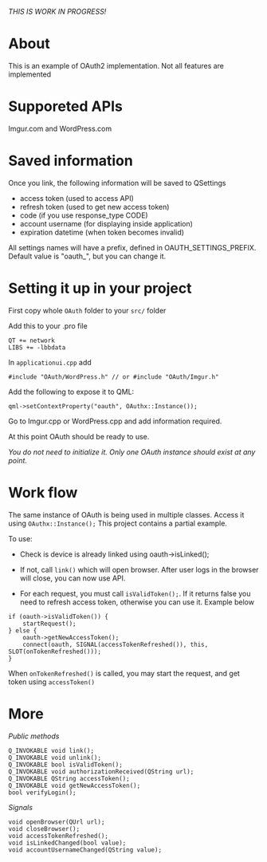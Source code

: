 *THIS IS WORK IN PROGRESS!*

# About
This is an example of OAuth2 implementation. Not all features are implemented

# Supporeted APIs
Imgur.com and WordPress.com

# Saved information

Once you link, the following information will be saved to QSettings
- access token (used to access API)
- refresh token (used to get new access token)
- code (if you use response_type CODE)
- account username (for displaying inside application)
- expiration datetime (when token becomes invalid)

All settings names will have a prefix, defined in OAUTH_SETTINGS_PREFIX. Default value is "oauth_", but you can change it.

# Setting it up in your project

First copy whole `OAuth` folder to your `src/` folder

Add this to your .pro file
```
QT += network
LIBS += -lbbdata
```

In `applicationui.cpp` add 
```
#include "OAuth/WordPress.h" // or #include "OAuth/Imgur.h"
```
Add the following to expose it to QML:
```
qml->setContextProperty("oauth", OAuthx::Instance());
```

Go to Imgur.cpp or WordPress.cpp and add information required.

At this point OAuth should be ready to use. 

*You do not need to initialize it. Only one OAuth instance should exist at any point.*

# Work flow
The same instance of OAuth is being used in multiple classes. Access it using `OAuthx::Instance();`
This project contains a partial example.

To use:
- Check is device is already linked using oauth->isLinked(); 
- If not, call `link()` which will open browser. After user logs in the browser will close, you can now use API.

- For each request, you must call `isValidToken();`. If it returns false you need to refresh access token, otherwise you can use it. Example below
```
if (oauth->isValidToken()) {
	startRequest();
} else {
	oauth->getNewAccessToken();
	connect(oauth, SIGNAL(accessTokenRefreshed()), this, SLOT(onTokenRefreshed()));
}
```
When `onTokenRefreshed()` is called, you may start the request, and get token using `accessToken()`

# More
_Public methods_
```
Q_INVOKABLE void link();
Q_INVOKABLE void unlink();
Q_INVOKABLE bool isValidToken();
Q_INVOKABLE void authorizationReceived(QString url);
Q_INVOKABLE QString accessToken();
Q_INVOKABLE void getNewAccessToken();
bool verifyLogin();
```
_Signals_
```
void openBrowser(QUrl url);
void closeBrowser();
void accessTokenRefreshed();
void isLinkedChanged(bool value);
void accountUsernameChanged(QString value);
```
